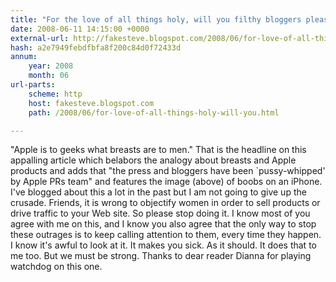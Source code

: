 ```yaml
---
title: "For the love of all things holy, will you filthy bloggers please stop doing this?"
date: 2008-06-11 14:15:00 +0000
external-url: http://fakesteve.blogspot.com/2008/06/for-love-of-all-things-holy-will-you.html
hash: a2e7949febdfbfa8f200c84d0f72433d
annum:
    year: 2008
    month: 06
url-parts:
    scheme: http
    host: fakesteve.blogspot.com
    path: /2008/06/for-love-of-all-things-holy-will-you.html

---
```


"Apple is to geeks what breasts are to men." That is the headline on this appalling article which belabors the analogy about breasts and Apple products and adds that "the press and bloggers have been `pussy-whipped' by Apple PRs team" and features the image (above) of boobs on an iPhone. I've blogged about this a lot in the past but I am not going to give up the crusade. Friends, it is wrong to objectify women in order to sell products or drive traffic to your Web site. So please stop doing it. I know most of you agree with me on this, and I know you also agree that the only way to stop these outrages is to keep calling attention to them, every time they happen. I know it's awful to look at it. It makes you sick. As it should. It does that to me too. But we must be strong. Thanks to dear reader Dianna for playing watchdog on this one.
